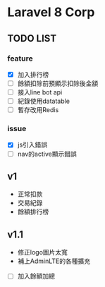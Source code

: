 # Laravel 8 Corp
## TODO LIST
### feature
- [x] 加入排行榜
- [ ] 餘額扣除前預顯示扣除後金額
- [ ] 接入line bot api
- [ ] 紀錄使用datatable
- [ ] 暫存改用Redis
### issue
- [x] js引入錯誤
- [ ] nav的active顯示錯誤

## v1
- 正常扣款
- 交易紀錄
- 餘額排行榜

## v1.1
- 修正logo圖片太寬
- 補上AdminLTE的各種擴充
- [ ] 加入餘額加總

